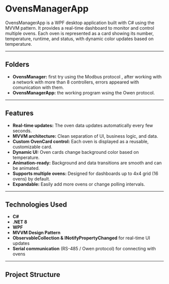 # OvensManagerApp

OvensManagerApp is a WPF desktop application built with C# using the MVVM pattern. It provides a real-time dashboard to monitor and control multiple ovens. Each oven is represented as a card showing its number, temperature, runtime, and status, with dynamic color updates based on temperature.

---
## Folders

- **OvensManager:** first try using the Modbus protocol , after working with a network with more than 8 controllers, errors appeared with comunication with them.
- **OvensManagerApp:** the working program wsing the Owen protocol.
---


## Features

- **Real-time updates:** The oven data updates automatically every few seconds.
- **MVVM architecture:** Clean separation of UI, business logic, and data.
- **Custom OvenCard control:** Each oven is displayed as a reusable, customizable card.
- **Dynamic UI:** Oven cards change background color based on temperature.
- **Animation-ready:** Background and data transitions are smooth and can be animated.
- **Supports multiple ovens:** Designed for dashboards up to 4x4 grid (16 ovens) by default.
- **Expandable:** Easily add more ovens or change polling intervals.

---

## Technologies Used

- **C#**
- **.NET 8**
- **WPF**
- **MVVM Design Pattern**
- **ObservableCollection & INotifyPropertyChanged** for real-time UI updates
- **Serial communication** (RS-485 / Owen protocol) for connecting with ovens

---

## Project Structure

